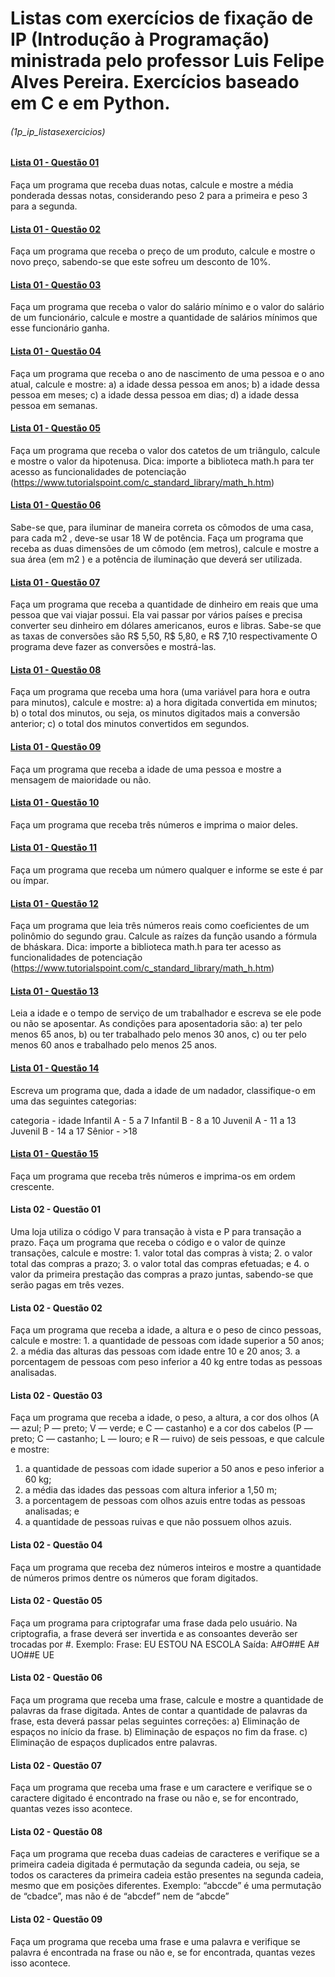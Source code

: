 # Listas com exercícios de fixação de IP (Introdução à Programação) ministrada pelo professor Luis Felipe Alves Pereira. Exercícios baseado em C e em Python.
###### (1p_ip_listasexercicios)

#### [Lista 01 - Questão 01](https://github.com/leonardonb/1p_ip_listasexercicios/blob/main/e01q01c.c)
Faça um programa que receba duas notas, calcule e mostre a média ponderada dessas notas, considerando peso 2 para a primeira e peso 3 para a segunda.


#### [Lista 01 - Questão 02](https://github.com/leonardonb/1p_ip_listasexercicios/blob/main/e01q02c.c)
Faça um programa que receba o preço de um produto, calcule e mostre o novo preço,
sabendo-se que este sofreu um desconto de 10%.

#### [Lista 01 - Questão 03](https://github.com/leonardonb/1p_ip_listasexercicios/blob/main/e01q03c.c)
Faça um programa que receba o valor do salário mínimo e o valor do salário de um funcionário,
calcule e mostre a quantidade de salários mínimos que esse funcionário ganha.

#### [Lista 01 - Questão 04](https://github.com/leonardonb/1p_ip_listasexercicios/blob/main/e01q04c.c)
Faça um programa que receba o ano de nascimento de uma pessoa e o ano atual, calcule e
mostre:
a) a idade dessa pessoa em anos;
b) a idade dessa pessoa em meses;
c) a idade dessa pessoa em dias;
d) a idade dessa pessoa em semanas.

#### [Lista 01 - Questão 05](https://github.com/leonardonb/1p_ip_listasexercicios/blob/main/e01q05c.c)
Faça um programa que receba o valor dos catetos de um triângulo, calcule e mostre o valor da
hipotenusa. Dica: importe a biblioteca math.h para ter acesso as funcionalidades de potenciação
(https://www.tutorialspoint.com/c_standard_library/math_h.htm)

#### [Lista 01 - Questão 06](https://github.com/leonardonb/1p_ip_listasexercicios/blob/main/e01q06c.c)
Sabe-se que, para iluminar de maneira correta os cômodos de uma casa, para cada m2 ,
deve-se usar 18 W de potência. Faça um programa que receba as duas dimensões de um
cômodo (em metros), calcule e mostre a sua área (em m2 ) e a potência de iluminação que
deverá ser utilizada.

#### [Lista 01 - Questão 07](https://github.com/leonardonb/1p_ip_listasexercicios/blob/main/e01q07c.c)
Faça um programa que receba a quantidade de dinheiro em reais que uma pessoa que vai viajar
possui. Ela vai passar por vários países e precisa converter seu dinheiro em dólares
americanos, euros e libras. Sabe-se que as taxas de conversões são R$ 5,50, R$ 5,80, e R$
7,10 respectivamente O programa deve fazer as conversões e mostrá-las.

#### [Lista 01 - Questão 08](https://github.com/leonardonb/1p_ip_listasexercicios/blob/main/e01q08c.c)
Faça um programa que receba uma hora (uma variável para hora e outra para minutos), calcule
e mostre:
a) a hora digitada convertida em minutos;
b) o total dos minutos, ou seja, os minutos digitados mais a conversão anterior;
c) o total dos minutos convertidos em segundos.

#### [Lista 01 - Questão 09](https://github.com/leonardonb/1p_ip_listasexercicios/blob/main/e01q09c.c)
Faça um programa que receba a idade de uma pessoa e mostre a mensagem de maioridade ou
não.

#### [Lista 01 - Questão 10](https://github.com/leonardonb/1p_ip_listasexercicios/blob/main/e01q10c.c)
Faça um programa que receba três números e imprima o maior deles.

#### [Lista 01 - Questão 11](https://github.com/leonardonb/1p_ip_listasexercicios/blob/main/e01q11c.c)
Faça um programa que receba um número qualquer e informe se este é par ou ímpar.

#### [Lista 01 - Questão 12](https://github.com/leonardonb/1p_ip_listasexercicios/blob/main/e01q12c.c)
Faça um programa que leia três números reais como coeficientes de um polinômio do
segundo grau. Calcule as raízes da função usando a fórmula de bháskara. Dica: importe a
biblioteca math.h para ter acesso as funcionalidades de potenciação
(https://www.tutorialspoint.com/c_standard_library/math_h.htm)

#### [Lista 01 - Questão 13](https://github.com/leonardonb/1p_ip_listasexercicios/blob/main/e01q13c.c)
Leia a idade e o tempo de serviço de um trabalhador e escreva se ele pode ou não se
aposentar. As condições para aposentadoria são: a) ter pelo menos 65 anos, b) ou ter
trabalhado pelo menos 30 anos, c) ou ter pelo menos 60 anos e trabalhado pelo menos 25
anos.

#### [Lista 01 - Questão 14](https://github.com/leonardonb/1p_ip_listasexercicios/blob/main/e01q14c.c)
Escreva um programa que, dada a idade de um nadador, classifique-o em uma das
seguintes categorias:

categoria - idade
Infantil A - 5 a 7
Infantil B - 8 a 10
Juvenil A - 11 a 13
Juvenil B - 14 a 17
Sênior - >18

#### [Lista 01 - Questão 15](https://github.com/leonardonb/1p_ip_listasexercicios/blob/main/e01q15c.c)
Faça um programa que receba três números e imprima-os em ordem crescente.

#### Lista 02 - Questão 01
Uma loja utiliza o código V para transação à vista e P para transação a prazo. Faça um programa que receba o código e o valor de quinze transações, calcule e mostre: 1. valor total das compras à vista; 
2. o valor total das compras a prazo; 
3. o valor total das compras efetuadas; e 
4. o valor da primeira prestação das compras a prazo juntas, sabendo-se que serão pagas em três vezes.

#### Lista 02 - Questão 02
Faça um programa que receba a idade, a altura e o peso de cinco pessoas, calcule e mostre: 1. a quantidade de pessoas com idade superior a 50 anos; 
2. a média das alturas das pessoas com idade entre 10 e 20 anos; 
3. a porcentagem de pessoas com peso inferior a 40 kg entre todas as pessoas analisadas. 

#### Lista 02 - Questão 03
Faça um programa que receba a idade, o peso, a altura, a cor dos olhos (A — azul; P — preto; V — verde; e C — castanho) e a cor dos cabelos (P — preto; C — castanho; L — louro; e R — ruivo) de seis pessoas, e que calcule e mostre: 
1. a quantidade de pessoas com idade superior a 50 anos e peso inferior a 60 kg; 
2. a média das idades das pessoas com altura inferior a 1,50 m; 
3. a porcentagem de pessoas com olhos azuis entre todas as pessoas analisadas; e 
4. a quantidade de pessoas ruivas e que não possuem olhos azuis. 

#### Lista 02 - Questão 04
Faça um programa que receba dez números inteiros e mostre a quantidade de números primos dentre os números que foram digitados. 

#### Lista 02 - Questão 05
Faça um programa para criptografar uma frase dada pelo usuário. Na criptografia, a frase deverá ser invertida e as consoantes deverão ser trocadas por #. 
Exemplo: 
Frase: EU ESTOU NA ESCOLA 
Saída: A#O##E A# UO##E UE

#### Lista 02 - Questão 06
Faça um programa que receba uma frase, calcule e mostre a quantidade de palavras da frase digitada. Antes 
de contar a quantidade de palavras da frase, esta deverá passar pelas seguintes correções: a) Eliminação de espaços no início da frase.
b) Eliminação de espaços no fim da frase. 
c) Eliminação de espaços duplicados entre palavras. 

#### Lista 02 - Questão 07
Faça um programa que receba uma frase e um caractere e verifique se o caractere digitado é encontrado na frase ou não e, se for encontrado, quantas vezes isso acontece. 

#### Lista 02 - Questão 08
Faça um programa que receba duas cadeias de caracteres e verifique se a primeira cadeia digitada é permutação da segunda cadeia, ou seja, se todos os caracteres da primeira cadeia estão presentes na segunda cadeia, mesmo que em posições diferentes. Exemplo: 
“abccde” é uma permutação de “cbadce”, mas não é de “abcdef” nem de “abcde”

#### Lista 02 - Questão 09
Faça um programa que receba uma frase e uma palavra e verifique se palavra é encontrada na frase ou não e, se for encontrada, quantas vezes isso acontece.


